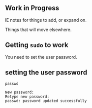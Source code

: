 Work in Progress
----------------

IE notes for things to add, or expand on.

Things that will move elsewhere.

## Getting `sudo` to work

You need to set the user password.

## setting the user password

```
passwd
```

```
New password:
Retype new password:
passwd: password updated successfully
```
